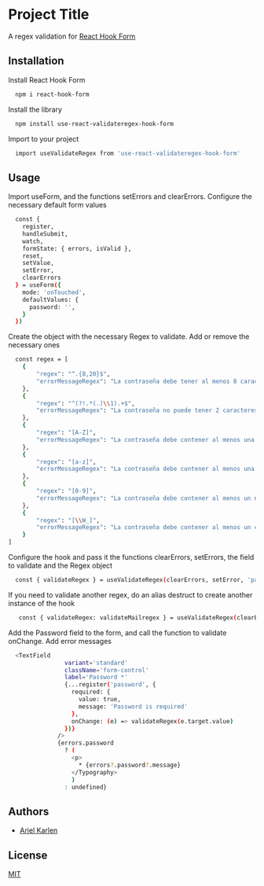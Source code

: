 
# Project Title

A regex validation for [React Hook Form](https://www.npmjs.com/package/react-hook-form)


## Installation

Install React Hook Form

```bash
  npm i react-hook-form
```

Install the library

```bash
  npm install use-react-validateregex-hook-form
```

Import to your project

```bash
  import useValidateRegex from 'use-react-validateregex-hook-form'
```
## Usage

Import useForm, and the functions setErrors and clearErrors. Configure the necessary default form values

```bash
  const {
    register,
    handleSubmit,
    watch,
    formState: { errors, isValid },
    reset,
    setValue,
    setError,
    clearErrors
  } = useForm({
    mode: 'onTouched',
    defaultValues: {
      password: '',
    }
  })
```

Create the object with the necessary Regex to validate.
Add or remove the necessary ones

```bash
  const regex = [
    {
        "regex": "^.{8,20}$",
        "errorMessageRegex": "La contraseña debe tener al menos 8 caracteres y no exceder los 20."
    },
    {
        "regex": "^(?!.*(.)\\1).+$",
        "errorMessageRegex": "La contraseña no puede tener 2 caracteres consecutivos iguales."
    },
    {
        "regex": "[A-Z]",
        "errorMessageRegex": "La contraseña debe contener al menos una letra mayúscula."
    },
    {
        "regex": "[a-z]",
        "errorMessageRegex": "La contraseña debe contener al menos una letra minúscula."
    },
    {
        "regex": "[0-9]",
        "errorMessageRegex": "La contraseña debe contener al menos un número."
    },
    {
        "regex": "[\\W_]",
        "errorMessageRegex": "La contraseña debe contener al menos un caracter especial."
    }
]
```

Configure the hook and pass it the functions clearErrors, setErrors, the field to validate and the Regex object
```bash
  const { validateRegex } = useValidateRegex(clearErrors, setError, 'password', regex)
```

If you need to validate another regex, do an alias destruct to create another instance of the hook
```bash
   const { validateRegex: validateMailregex } = useValidateRegex(clearErrors, setError, 'email', mailRegex)
```

Add the Password field to the form, and call the function to validate onChange.
Add error messages
```bash
  <TextField
                variant='standard'
                className='form-control'
                label='Password *'
                {...register('password', {
                  required: {
                    value: true,
                    message: 'Password is required'
                  },
                  onChange: (e) => validateRegex(e.target.value)
                })}
              />
              {errors.password
                ? (
                  <p>
                    * {errors?.password?.message}
                  </Typography>
                  )
                : undefined}
```


## Authors

- [Ariel Karlen](https://www.linkedin.com/in/arielkarlen/)


## License

[MIT](https://choosealicense.com/licenses/mit/)
